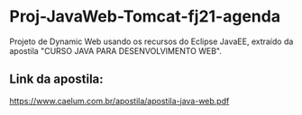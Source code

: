 # Proj-JavaWeb-Tomcat-fj21-agenda
Projeto de Dynamic Web usando os recursos do Eclipse JavaEE, extraído da apostila "CURSO JAVA PARA DESENVOLVIMENTO WEB".
## Link da apostila:
https://www.caelum.com.br/apostila/apostila-java-web.pdf
